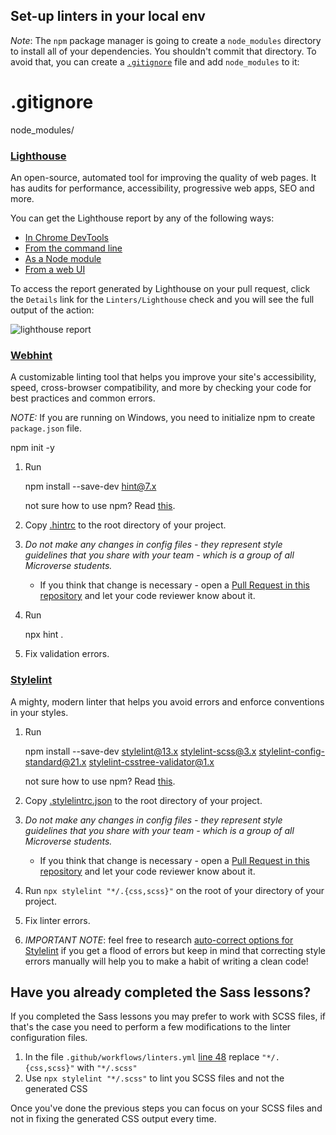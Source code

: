 ## Set-up linters in your local env

*Note*: The `npm` package manager is going to create a `node_modules` directory to install all of your dependencies. You shouldn't commit that directory. To avoid that, you can create a [`.gitignore`](https://git-scm.com/docs/gitignore) file and add `node_modules` to it:


# .gitignore
node_modules/


### [Lighthouse](https://developers.google.com/web/tools/lighthouse)

An open-source, automated tool for improving the quality of web pages. It has audits for performance, accessibility, progressive web apps, SEO and more.

You can get the Lighthouse report by any of the following ways:

- [In Chrome DevTools](https://developers.google.com/web/tools/lighthouse#devtools)
- [From the command line](https://developers.google.com/web/tools/lighthouse#cli)
- [As a Node module](https://developers.google.com/web/tools/lighthouse#programmatic)
- [From a web UI](https://developers.google.com/web/tools/lighthouse#psi)

To access the report generated by Lighthouse on your pull request, click the `Details` link for the `Linters/Lighthouse` check and you will see the full output of the action:

![lighthouse report](../assets/images/lighthouse-report.png)

### [Webhint](https://webhint.io/)

A customizable linting tool that helps you improve your site's accessibility, speed, cross-browser compatibility, and more by checking your code for best practices and common errors.

*NOTE:* If you are running on Windows, you need to initialize npm to create `package.json` file. 
   
   npm init -y
   

1. Run
   
   npm install --save-dev hint@7.x
   
   not sure how to use npm? Read [this](https://docs.npmjs.com/downloading-and-installing-node-js-and-npm).
2. Copy [.hintrc](.hintrc) to the root directory of your project.
3. *Do not make any changes in config files - they represent style guidelines that you share with your team - which is a group of all Microverse students.*
   - If you think that change is necessary - open a [Pull Request in this repository](../README.md#contributing) and let your code reviewer know about it.
4. Run
   
   npx hint .
   
5. Fix validation errors.

### [Stylelint](https://stylelint.io/)

A mighty, modern linter that helps you avoid errors and enforce conventions in your styles.

1. Run

   
   npm install --save-dev stylelint@13.x stylelint-scss@3.x stylelint-config-standard@21.x stylelint-csstree-validator@1.x
   

   not sure how to use npm? Read [this](https://docs.npmjs.com/downloading-and-installing-node-js-and-npm).

2. Copy [.stylelintrc.json](./.stylelintrc.json) to the root directory of your project.
3. *Do not make any changes in config files - they represent style guidelines that you share with your team - which is a group of all Microverse students.*
   - If you think that change is necessary - open a [Pull Request in this repository](../README.md#contributing) and let your code reviewer know about it.
4. Run `npx stylelint "*/.{css,scss}"` on the root of your directory of your project.
5. Fix linter errors.
6. *IMPORTANT NOTE*: feel free to research [auto-correct options for Stylelint](https://stylelint.io/user-guide/cli#autofixing-errors) if you get a flood of errors but keep in mind that correcting style errors manually will help you to make a habit of writing a clean code!

## Have you already completed the Sass lessons?

If you completed the Sass lessons you may prefer to work with SCSS files, if that's the case you need to perform
a few modifications to the linter configuration files.

1. In the file `.github/workflows/linters.yml` [line 48](https://github.com/microverseinc/linters-config/blob/master/html-css/.github/workflows/linters.yml#L48) replace `"*/.{css,scss}"` with `"*/.scss"`
2. Use `npx stylelint "*/.scss"` to lint you SCSS files and not the generated CSS

Once you've done the previous steps you can focus on your SCSS files and not in fixing the generated CSS output
every time.
